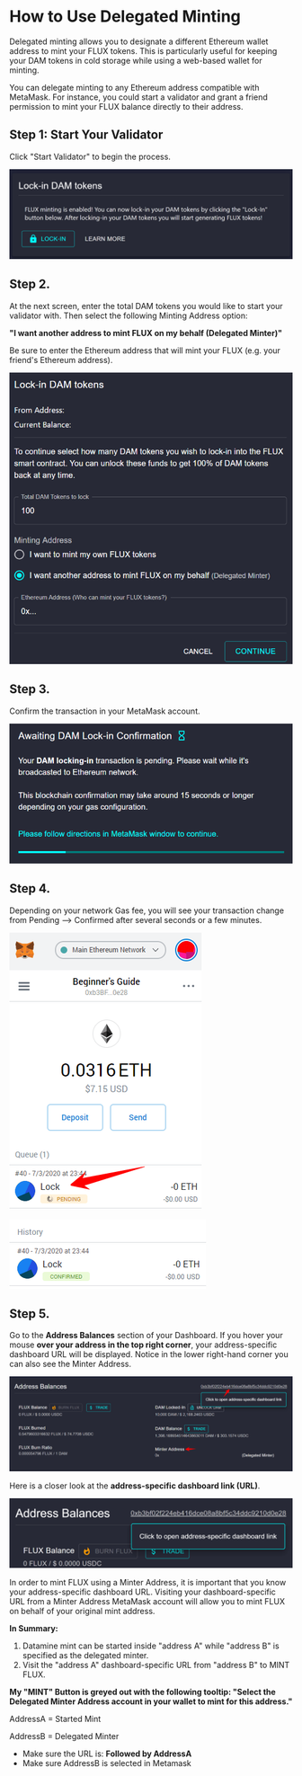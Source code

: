 # How to Use Delegated Minting

Delegated minting allows you to designate a different Ethereum wallet address to mint your FLUX tokens. This is particularly useful for keeping your DAM tokens in cold storage while using a web-based wallet for minting.

You can delegate minting to any Ethereum address compatible with MetaMask. For instance, you could start a validator and grant a friend permission to mint your FLUX balance directly to their address.

## Step 1: Start Your Validator
Click "Start Validator" to begin the process.

![Delegated Minting](../../helpArticles/assets/images/pngs/delegatedMinting/delegatedMinting1.png)

## Step 2. 
At the next screen, enter the total DAM tokens you would like to start your validator with. Then select the following Minting Address option:

**"I want another address to mint FLUX on my behalf (Delegated Minter)"**

Be sure to enter the Ethereum address that will mint your FLUX (e.g. your friend's Ethereum address). 

![Delegated Minting](../../helpArticles/assets/images/pngs/delegatedMinting/delegatedMinting2.png#_maxWidth=512)

## Step 3. 
Confirm the transaction in your MetaMask account. 

![Delegated Minting](../../helpArticles/assets/images/pngs/delegatedMinting/delegatedMinting3.png#_maxWidth=512)

## Step 4. 
Depending on your network Gas fee, you will see your transaction change from Pending --> Confirmed after several seconds or a few minutes.

![Delegated Minting](../../helpArticles/assets/images/pngs/delegatedMinting/delegatedMinting4.png#_maxWidth=512)

![Delegated Minting](../../helpArticles/assets/images/pngs/delegatedMinting/delegatedMinting5.png#_maxWidth=512)

## Step 5. 
Go to the **Address Balances** section of your Dashboard. 
If you hover your mouse **over your address in the top right corner**, your address-specific dashboard URL will be displayed. Notice in the lower right-hand corner you can also see the Minter Address. 

![Delegated Minting](../../helpArticles/assets/images/pngs/delegatedMinting/delegatedMinting6.png)

Here is a closer look at the **address-specific dashboard link (URL)**.

![Delegated Minting](../../helpArticles/assets/images/pngs/delegatedMinting/delegatedMinting7.png#_maxWidth=512)

In order to mint FLUX using a Minter Address, it is important that you know your address-specific dashboard URL.
Visiting your dashboard-specific URL from a Minter Address MetaMask account will allow you to mint FLUX on behalf of your original mint address.

**In Summary:**
1) Datamine mint can be started inside "address A" while "address B" is specified as the delegated minter. 
2) Visit the "address A" dashboard-specific URL from "address B" to MINT FLUX.

**My "MINT" Button is greyed out with the following tooltip: "Select the Delegated Minter Address account in your wallet to mint for this address."**

AddressA = Started Mint

AddressB = Delegated Minter

- Make sure the URL is: **Followed by AddressA**
- Make sure AddressB is selected in Metamask
<!-- Auto-update: 2025-10-07T06:21:08.877131 -->
